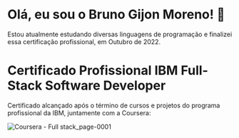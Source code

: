 # Olá, eu sou o Bruno Gijon Moreno! 👋
Estou atualmente estudando diversas linguagens de programação e finalizei essa certificação profissional, em Outubro de 2022.

# Certificado Profissional IBM Full-Stack Software Developer 

Certificado alcançado após o término de cursos e projetos do programa profissional da IBM, juntamente com a Coursera:


![Coursera - Full stack_page-0001](https://user-images.githubusercontent.com/101295421/205301917-e757068a-f9c6-48c5-9ea2-ff70c14fd39c.jpg)
